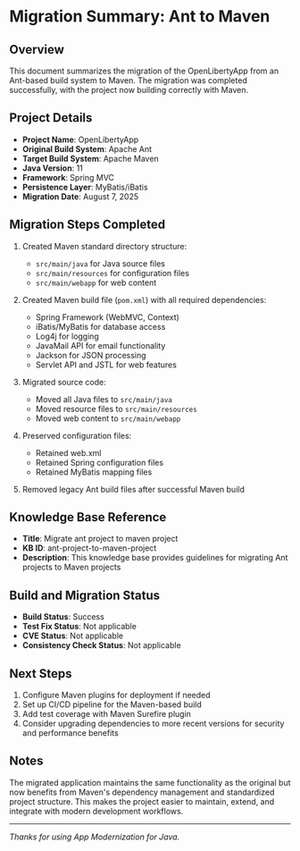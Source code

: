 # Migration Summary: Ant to Maven

## Overview
This document summarizes the migration of the OpenLibertyApp from an Ant-based build system to Maven. The migration was completed successfully, with the project now building correctly with Maven.

## Project Details
- **Project Name**: OpenLibertyApp
- **Original Build System**: Apache Ant
- **Target Build System**: Apache Maven
- **Java Version**: 11
- **Framework**: Spring MVC
- **Persistence Layer**: MyBatis/iBatis
- **Migration Date**: August 7, 2025

## Migration Steps Completed
1. Created Maven standard directory structure:
   - `src/main/java` for Java source files
   - `src/main/resources` for configuration files
   - `src/main/webapp` for web content

2. Created Maven build file (`pom.xml`) with all required dependencies:
   - Spring Framework (WebMVC, Context)
   - iBatis/MyBatis for database access
   - Log4j for logging
   - JavaMail API for email functionality
   - Jackson for JSON processing
   - Servlet API and JSTL for web features

3. Migrated source code:
   - Moved all Java files to `src/main/java`
   - Moved resource files to `src/main/resources`
   - Moved web content to `src/main/webapp`

4. Preserved configuration files:
   - Retained web.xml
   - Retained Spring configuration files
   - Retained MyBatis mapping files

5. Removed legacy Ant build files after successful Maven build

## Knowledge Base Reference
- **Title**: Migrate ant project to maven project
- **KB ID**: ant-project-to-maven-project
- **Description**: This knowledge base provides guidelines for migrating Ant projects to Maven projects

## Build and Migration Status
- **Build Status**: Success
- **Test Fix Status**: Not applicable
- **CVE Status**: Not applicable
- **Consistency Check Status**: Not applicable

## Next Steps
1. Configure Maven plugins for deployment if needed
2. Set up CI/CD pipeline for the Maven-based build
3. Add test coverage with Maven Surefire plugin
4. Consider upgrading dependencies to more recent versions for security and performance benefits

## Notes
The migrated application maintains the same functionality as the original but now benefits from Maven's dependency management and standardized project structure. This makes the project easier to maintain, extend, and integrate with modern development workflows.

---

*Thanks for using App Modernization for Java.*
